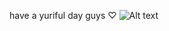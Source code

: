 have a yuriful day guys ♡
![Alt text](https://cdn.discordapp.com/attachments/1342412855340826675/1372746460227047564/999a6a93762e7128f8e82210b7b00217.jpg?ex=6827e544&is=682693c4&hm=d702072c65e57e3bb8f7fa25f517b10e2a0e8895fd99d357e9286b029b96dffc&)
